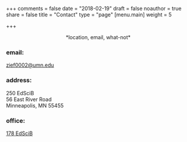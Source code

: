 +++
comments = false
date = "2018-02-19"
draft = false
noauthor = true
share = false
title = "Contact"
type = "page"
[menu.main]
weight = 5

+++

<center>*location, email, what-not*</center>

### email: 

[zief0002@umn.edu](https://mail.google.com/mail/?view=cm&fs=1&tf=1&to=zief0002@umn.edu)



### address: 

250 EdSciB <br/>
56 East River Road <br />
Minneapolis, MN 55455


### office:

[178 EdSciB](https://www.google.com/maps/place/Education+Sciences+Building/@44.9784043,-93.2394586,17z/data=!3m1!4b1!4m2!3m1!1s0x52b32d136a8cd98d:0x45656dac481b9150)